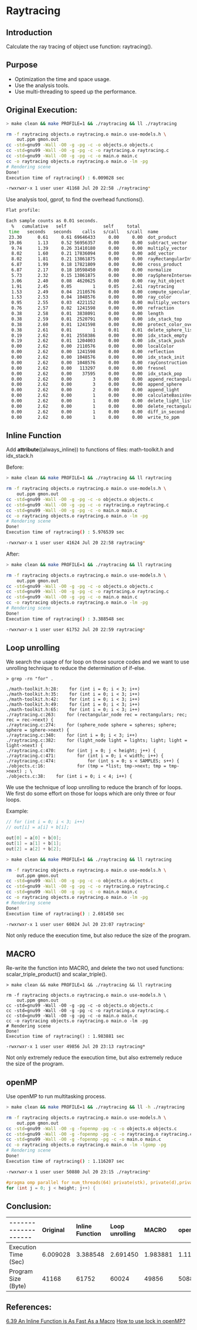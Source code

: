 # Raytracing

## Introduction
Calculate the ray tracing of object use function: raytracing().


## Purpose
 * Optimization the time and space usage.
 * Use the analysis tools.
 * Use multi-threading to speed up the performance.


## Original Execution:

```bash
> make clean && make PROFILE=1 && ./raytracing && ll ./raytracing

rm -f raytracing objects.o raytracing.o main.o use-models.h \
	out.ppm gmon.out
cc -std=gnu99 -Wall -O0 -g -pg -c -o objects.o objects.c
cc -std=gnu99 -Wall -O0 -g -pg -c -o raytracing.o raytracing.c
cc -std=gnu99 -Wall -O0 -g -pg -c -o main.o main.c
cc -o raytracing objects.o raytracing.o main.o -lm -pg
# Rendering scene
Done!
Execution time of raytracing() : 6.009028 sec

-rwxrwxr-x 1 user user 41168 Jul 20 22:58 ./raytracing*
```

Use analysis tool, gprof, to find the overhead functions().

```bash
Flat profile:

Each sample counts as 0.01 seconds.
  %   cumulative   self              self     total
 time   seconds   seconds    calls   s/call   s/call  name
 23.30      0.61     0.61 69646433     0.00     0.00  dot_product
 19.86      1.13     0.52 56956357     0.00     0.00  subtract_vector
  9.74      1.39     0.26 31410180     0.00     0.00  multiply_vector
  8.02      1.60     0.21 17836094     0.00     0.00  add_vector
  8.02      1.81     0.21 13861875     0.00     0.00  rayRectangularIntersection
  6.87      1.99     0.18 17821809     0.00     0.00  cross_product
  6.87      2.17     0.18 10598450     0.00     0.00  normalize
  5.73      2.32     0.15 13861875     0.00     0.00  raySphereIntersection
  3.06      2.40     0.08  4620625     0.00     0.00  ray_hit_object
  1.91      2.45     0.05        1     0.05     2.61  raytracing
  1.53      2.49     0.04  2110576     0.00     0.00  compute_specular_diffuse
  1.53      2.53     0.04  1048576     0.00     0.00  ray_color
  0.95      2.55     0.03  4221152     0.00     0.00  multiply_vectors
  0.76      2.57     0.02  1241598     0.00     0.00  refraction
  0.38      2.58     0.01  3838091     0.00     0.00  length
  0.38      2.59     0.01  2520791     0.00     0.00  idx_stack_top
  0.38      2.60     0.01  1241598     0.00     0.00  protect_color_overflow
  0.38      2.61     0.01        1     0.01     0.01  delete_sphere_list
  0.19      2.62     0.01  2558386     0.00     0.00  idx_stack_empty
  0.19      2.62     0.01  1204003     0.00     0.00  idx_stack_push
  0.00      2.62     0.00  2110576     0.00     0.00  localColor
  0.00      2.62     0.00  1241598     0.00     0.00  reflection
  0.00      2.62     0.00  1048576     0.00     0.00  idx_stack_init
  0.00      2.62     0.00  1048576     0.00     0.00  rayConstruction
  0.00      2.62     0.00   113297     0.00     0.00  fresnel
  0.00      2.62     0.00    37595     0.00     0.00  idx_stack_pop
  0.00      2.62     0.00        3     0.00     0.00  append_rectangular
  0.00      2.62     0.00        3     0.00     0.00  append_sphere
  0.00      2.62     0.00        2     0.00     0.00  append_light
  0.00      2.62     0.00        1     0.00     0.00  calculateBasisVectors
  0.00      2.62     0.00        1     0.00     0.00  delete_light_list
  0.00      2.62     0.00        1     0.00     0.00  delete_rectangular_list
  0.00      2.62     0.00        1     0.00     0.00  diff_in_second
  0.00      2.62     0.00        1     0.00     0.00  write_to_ppm
```


## Inline Function

Add __attribute__((always_inline)) to functions of files: math-toolkit.h and idx_stack.h

Before:

```bash
> make clean && make PROFILE=1 && ./raytracing && ll raytracing

rm -f raytracing objects.o raytracing.o main.o use-models.h \
	out.ppm gmon.out
cc -std=gnu99 -Wall -O0 -g -pg -c -o objects.o objects.c
cc -std=gnu99 -Wall -O0 -g -pg -c -o raytracing.o raytracing.c
cc -std=gnu99 -Wall -O0 -g -pg -c -o main.o main.c
cc -o raytracing objects.o raytracing.o main.o -lm -pg
# Rendering scene
Done!
Execution time of raytracing() : 5.976539 sec

-rwxrwxr-x 1 user user 41624 Jul 20 22:58 raytracing*
```


After:

```bash
> make clean && make PROFILE=1 && ./raytracing && ll raytracing

rm -f raytracing objects.o raytracing.o main.o use-models.h \
	out.ppm gmon.out
cc -std=gnu99 -Wall -O0 -g -pg -c -o objects.o objects.c
cc -std=gnu99 -Wall -O0 -g -pg -c -o raytracing.o raytracing.c
cc -std=gnu99 -Wall -O0 -g -pg -c -o main.o main.c
cc -o raytracing objects.o raytracing.o main.o -lm -pg
# Rendering scene
Done!
Execution time of raytracing() : 3.388548 sec

-rwxrwxr-x 1 user user 61752 Jul 20 22:59 raytracing*
```

## Loop unrolling

We search the usage of for loop on those source codes and we want to use unrolling technique to reduce the determination of if-else.

```
> grep -rn "for" .

./math-toolkit.h:28:    for (int i = 0; i < 3; i++)
./math-toolkit.h:35:    for (int i = 0; i < 3; i++)
./math-toolkit.h:42:    for (int i = 0; i < 3; i++)
./math-toolkit.h:49:    for (int i = 0; i < 3; i++)
./math-toolkit.h:65:    for (int i = 0; i < 3; i++)
./raytracing.c:263:    for (rectangular_node rec = rectangulars; rec; rec = rec->next) {
./raytracing.c:274:    for (sphere_node sphere = spheres; sphere; sphere = sphere->next) {
./raytracing.c:340:    for (int i = 0; i < 3; i++)
./raytracing.c:382:    for (light_node light = lights; light; light = light->next) {
./raytracing.c:470:    for (int j = 0; j < height; j++) {
./raytracing.c:471:        for (int i = 0; i < width; i++) {
./raytracing.c:474:            for (int s = 0; s < SAMPLES; s++) {
./objects.c:16:            for (tmp = *list; tmp->next; tmp = tmp->next) ; \
./objects.c:38:    for (int i = 0; i < 4; i++) {
```

We use the technique of loop unrolling to reduce the branch of for loops.
We first do some effort on those for loops which are only three or four loops.

Example:

```c
// for (int i = 0; i < 3; i++)
// out[i] = a[i] + b[i];

out[0] = a[0] + b[0];
out[1] = a[1] + b[1];
out[2] = a[2] + b[2];
```

```bash
> make clean && make PROFILE=1 && ./raytracing && ll raytracing

rm -f raytracing objects.o raytracing.o main.o use-models.h \
	out.ppm gmon.out
cc -std=gnu99 -Wall -O0 -g -pg -c -o objects.o objects.c
cc -std=gnu99 -Wall -O0 -g -pg -c -o raytracing.o raytracing.c
cc -std=gnu99 -Wall -O0 -g -pg -c -o main.o main.c
cc -o raytracing objects.o raytracing.o main.o -lm -pg
# Rendering scene
Done!
Execution time of raytracing() : 2.691450 sec

-rwxrwxr-x 1 user user 60024 Jul 20 23:07 raytracing*
```

Not only reduce the execution time, but also reduce the size of the program.


## MACRO

Re-write the function into MACRO,
and delete the two not used functions: scalar_triple_product() and scalar_triple().

```
> make clean && make PROFILE=1 && ./raytracing && ll raytracing

rm -f raytracing objects.o raytracing.o main.o use-models.h \
	out.ppm gmon.out
cc -std=gnu99 -Wall -O0 -g -pg -c -o objects.o objects.c
cc -std=gnu99 -Wall -O0 -g -pg -c -o raytracing.o raytracing.c
cc -std=gnu99 -Wall -O0 -g -pg -c -o main.o main.c
cc -o raytracing objects.o raytracing.o main.o -lm -pg
# Rendering scene
Done!
Execution time of raytracing() : 1.983881 sec

-rwxrwxr-x 1 user user 49856 Jul 20 23:13 raytracing*
```

Not only extremely reduce the execution time, but also extremely reduce the size of the program.


## openMP

Use openMP to run multitasking process.

```bash
> make clean && make PROFILE=1 && ./raytracing && ll -h ./raytracing

rm -f raytracing objects.o raytracing.o main.o use-models.h \
	out.ppm gmon.out
cc -std=gnu99 -Wall -O0 -g -fopenmp -pg -c -o objects.o objects.c
cc -std=gnu99 -Wall -O0 -g -fopenmp -pg -c -o raytracing.o raytracing.c
cc -std=gnu99 -Wall -O0 -g -fopenmp -pg -c -o main.o main.c
cc -o raytracing objects.o raytracing.o main.o -lm -lgomp -pg
# Rendering scene
Done!
Execution time of raytracing() : 1.116207 sec

-rwxrwxr-x 1 user user 50880 Jul 20 23:15 ./raytracing*

```

```c
#pragma omp parallel for num_threads(64) private(stk), private(d),private(object_color)
for (int j = 0; j < height; j++) {
```

## Conclusion:

| -------------------- | Original | Inline Function  | Loop unrolling  | MACRO    | openMP   |
| :------------------- | :------- | :--------------- | :-------------- | :------- | :--------|
| Execution Time (Sec) | 6.009028 | 3.388548         | 2.691450        | 1.983881 | 1.116207 |
| Program Size (Byte)  | 41168    | 61752            | 60024           | 49856    | 50880    |


## References:
[6.39 An Inline Function is As Fast As a Macro](https://gcc.gnu.org/onlinedocs/gcc-4.9.2/gcc/Inline.html)
[How to use lock in openMP?](https://stackoverflow.com/questions/2396430/how-to-use-lock-in-openmp)
